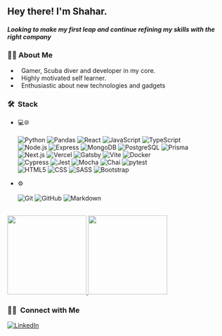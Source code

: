 <h2> Hey there! I'm Shahar. </h2>

<h5> Looking to make my first leap and continue refining my skills with the right company</h5>

<h3> 👩‍💻&nbsp;About Me </h3>

- &nbsp; Gamer, Scuba diver and developer in my core.
- &nbsp; Highly motivated self learner.
- &nbsp; Enthusiastic about new technologies and gadgets

<h3> 🛠 &nbsp;Stack</h3>

- 💻🌐 &nbsp;<br><br>
  ![Python](https://img.shields.io/badge/-Python-333333?style=flat&logo=python) 
  ![Pandas](https://img.shields.io/badge/-Pandas-333333?style=flat&logo=pandas)
  ![React](https://img.shields.io/badge/-React-333333?style=flat&logo=react)
  ![JavaScript](https://img.shields.io/badge/-JavaScript-333333?style=flat&logo=javascript)
  ![TypeScript](https://img.shields.io/badge/-TypeScript-333333?style=flat&logo=typescript)
  <br/>
  ![Node.js](https://img.shields.io/badge/-Node.js-333333?style=flat&logo=node.js)
  ![Express](https://img.shields.io/badge/-Express-333333?style=flat&logo=express&logoColor=%2361DAFB)
  ![MongoDB](https://img.shields.io/badge/-MongoDB-333333?style=flat&logo=mongodb)
  ![PostgreSQL](https://img.shields.io/badge/-PostgreSQL-333333?style=flat&logo=postgresql)
  ![Prisma](https://img.shields.io/badge/-Prisma-333333?style=flat&logo=prisma&logoColor=3982CE)
  <br/>
  ![Next.js](https://img.shields.io/badge/-Next.js-333333?style=flat&logo=next.js)
  ![Vercel](https://img.shields.io/badge/-Vercel-333333?style=flat&logo=vercel)
  ![Gatsby](https://img.shields.io/badge/-Gatsby-333333?style=flat&logo=gatsby&logoColor=%23663399)
  ![Vite](https://img.shields.io/badge/-Vite-333333?style=flat&logo=vite)
  ![Docker](https://img.shields.io/badge/-Docker-333333?style=flat&logo=docker)
  <br/>
  ![Cypress](https://img.shields.io/badge/-Cypress-333333?style=flat&logo=cypress&logoColor=058a5e)
  ![Jest](https://img.shields.io/badge/-Jest-333333?style=flat&logo=jest&logoColor=%23C21325)
  ![Mocha](https://img.shields.io/badge/-Mocha-333333?style=flat&logo=mocha)
  ![Chai](https://img.shields.io/badge/-Chai-333333?style=flat&logo=chai)
  ![pytest](https://img.shields.io/badge/-pytest-333333?style=flat&logo=pytest)
  <br/>
  ![HTML5](https://img.shields.io/badge/-HTML5-333333?style=flat&logo=HTML5)
  ![CSS](https://img.shields.io/badge/-CSS-333333?style=flat&logo=CSS3&logoColor=1572B6)
  ![SASS](https://img.shields.io/badge/-SASS-333333?style=flat&logo=SASS&logoColor=1572B6)
  ![Bootstrap](https://img.shields.io/badge/-Bootstrap-333333?style=flat&logo=bootstrap&logoColor=563D7C) 
  
- ⚙️ &nbsp;<br><br>
  ![Git](https://img.shields.io/badge/-Git-333333?style=flat&logo=git)
  ![GitHub](https://img.shields.io/badge/-GitHub-333333?style=flat&logo=github)
  ![Markdown](https://img.shields.io/badge/-Markdown-333333?style=flat&logo=markdown)

<br/>

<a href="https://github.com/shaharmes">
  <img height="180em" src="https://github-readme-stats.vercel.app/api?username=shaharmes&theme=synthwave&show_icons=true" />
  <img height="180em" src="https://github-readme-stats.vercel.app/api/top-langs/?username=shaharmes&theme=synthwave&layout=compact" />
</a>

<br/>

<h3> 🤝🏻 &nbsp;Connect with Me </h3>

<p>
<a href="https://www.linkedin.com/in/shahar--meshulam"><img alt="LinkedIn" src="https://img.shields.io/badge/LinkedIn-Shahar%20Meshulam%20-blue?style=flat-square&logo=linkedin"></a>
</p>

